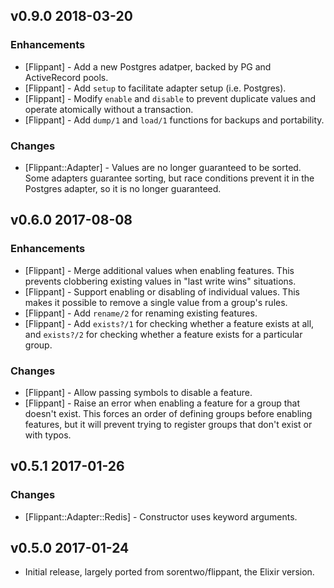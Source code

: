 ## v0.9.0 2018-03-20

### Enhancements

* [Flippant] - Add a new Postgres adatper, backed by PG and ActiveRecord pools.
* [Flippant] - Add `setup` to facilitate adapter setup (i.e. Postgres).
* [Flippant] - Modify `enable` and `disable` to prevent duplicate values and
  operate atomically without a transaction.
* [Flippant] - Add `dump/1` and `load/1` functions for backups and portability.

### Changes

* [Flippant::Adapter] - Values are no longer guaranteed to be sorted. Some
  adapters guarantee sorting, but race conditions prevent it in the Postgres
  adapter, so it is no longer guaranteed.

## v0.6.0 2017-08-08

### Enhancements

* [Flippant] - Merge additional values when enabling features. This prevents
  clobbering existing values in "last write wins" situations.
* [Flippant] - Support enabling or disabling of individual values. This makes it
  possible to remove a single value from a group's rules.
* [Flippant] - Add `rename/2` for renaming existing features.
* [Flippant] - Add `exists?/1` for checking whether a feature exists at all,
  and `exists?/2` for checking whether a feature exists for a particular group.

### Changes

* [Flippant] - Allow passing symbols to disable a feature.
* [Flippant] - Raise an error when enabling a feature for a group that doesn't
  exist. This forces an order of defining groups before enabling features, but
  it will prevent trying to register groups that don't exist or with typos.

## v0.5.1 2017-01-26

### Changes

* [Flippant::Adapter::Redis] - Constructor uses keyword arguments.

## v0.5.0 2017-01-24

* Initial release, largely ported from sorentwo/flippant, the Elixir version.
